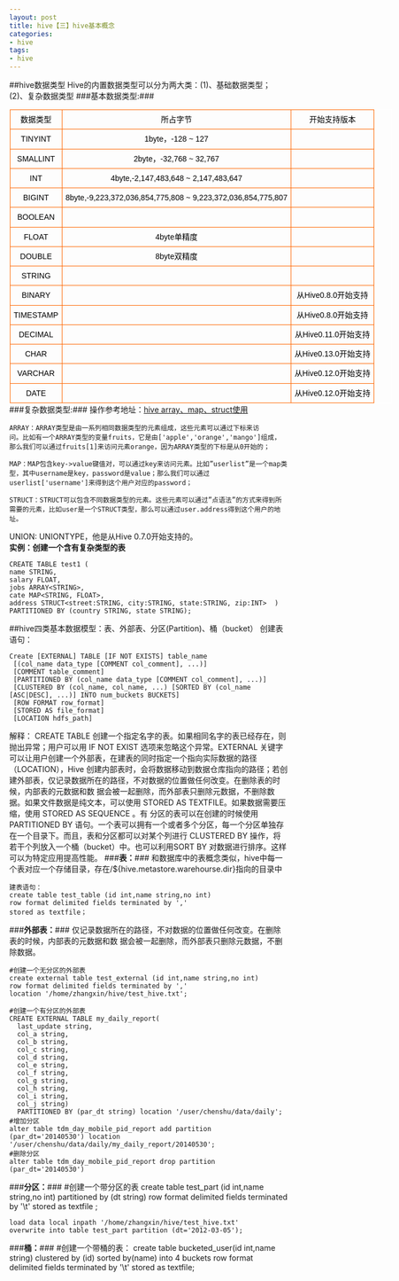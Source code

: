 ```yaml
---
layout: post
title: hive【三】hive基本概念
categories:
- hive
tags:
- hive
---
```

##hive数据类型
Hive的内置数据类型可以分为两大类：(1)、基础数据类型；(2)、复杂数据类型
###基本数据类型:###
<table width="90%" id="mytable" style="color:rgb(0,0,0); font-family:Arial; font-size:14px; margin:0px; padding:0px; border:1px solid rgb(255,255,255); outline:0px; width:692px; border-collapse:collapse; line-height:22.265625px; text-align:center">
<tbody style="margin:0px; padding:0px; border:0px; outline:0px">
<tr style="margin:0px; padding:0px; border:0px; outline:0px">
<td style="margin:0px; padding:6px; border:1px solid rgb(255,102,0); outline:0px; font-size:14px">
数据类型</td>
<td style="margin:0px; padding:6px; border:1px solid rgb(255,102,0); outline:0px; font-size:14px">
所占字节</td>
<td style="margin:0px; padding:6px; border:1px solid rgb(255,102,0); outline:0px; font-size:14px">
开始支持版本</td>
</tr>
<tr style="margin:0px; padding:0px; border:0px; outline:0px">
<td style="margin:0px; padding:6px; border:1px solid rgb(255,102,0); outline:0px; font-size:14px">
TINYINT</td>
<td style="margin:0px; padding:6px; border:1px solid rgb(255,102,0); outline:0px; font-size:14px">
1byte，-128 ~ 127</td>
<td style="margin:0px; padding:6px; border:1px solid rgb(255,102,0); outline:0px; font-size:14px">
&nbsp;</td>
</tr>
<tr style="margin:0px; padding:0px; border:0px; outline:0px">
<td style="margin:0px; padding:6px; border:1px solid rgb(255,102,0); outline:0px; font-size:14px">
SMALLINT</td>
<td style="margin:0px; padding:6px; border:1px solid rgb(255,102,0); outline:0px; font-size:14px">
2byte，-32,768 ~ 32,767</td>
<td style="margin:0px; padding:6px; border:1px solid rgb(255,102,0); outline:0px; font-size:14px">
&nbsp;</td>
</tr>
<tr style="margin:0px; padding:0px; border:0px; outline:0px">
<td style="margin:0px; padding:6px; border:1px solid rgb(255,102,0); outline:0px; font-size:14px">
INT</td>
<td style="margin:0px; padding:6px; border:1px solid rgb(255,102,0); outline:0px; font-size:14px">
4byte,-2,147,483,648 ~ 2,147,483,647</td>
<td style="margin:0px; padding:6px; border:1px solid rgb(255,102,0); outline:0px; font-size:14px">
&nbsp;</td>
</tr>
<tr style="margin:0px; padding:0px; border:0px; outline:0px">
<td style="margin:0px; padding:6px; border:1px solid rgb(255,102,0); outline:0px; font-size:14px">
BIGINT</td>
<td style="margin:0px; padding:6px; border:1px solid rgb(255,102,0); outline:0px; font-size:14px">
8byte,-9,223,372,036,854,775,808 ~ 9,223,372,036,854,775,807</td>
<td style="margin:0px; padding:6px; border:1px solid rgb(255,102,0); outline:0px; font-size:14px">
&nbsp;</td>
</tr>
<tr style="margin:0px; padding:0px; border:0px; outline:0px">
<td style="margin:0px; padding:6px; border:1px solid rgb(255,102,0); outline:0px; font-size:14px">
BOOLEAN</td>
<td style="margin:0px; padding:6px; border:1px solid rgb(255,102,0); outline:0px; font-size:14px">
&nbsp;</td>
<td style="margin:0px; padding:6px; border:1px solid rgb(255,102,0); outline:0px; font-size:14px">
&nbsp;</td>
</tr>
<tr style="margin:0px; padding:0px; border:0px; outline:0px">
<td style="margin:0px; padding:6px; border:1px solid rgb(255,102,0); outline:0px; font-size:14px">
FLOAT</td>
<td style="margin:0px; padding:6px; border:1px solid rgb(255,102,0); outline:0px; font-size:14px">
4byte单精度</td>
<td style="margin:0px; padding:6px; border:1px solid rgb(255,102,0); outline:0px; font-size:14px">
&nbsp;</td>
</tr>
<tr style="margin:0px; padding:0px; border:0px; outline:0px">
<td style="margin:0px; padding:6px; border:1px solid rgb(255,102,0); outline:0px; font-size:14px">
DOUBLE</td>
<td style="margin:0px; padding:6px; border:1px solid rgb(255,102,0); outline:0px; font-size:14px">
8byte双精度</td>
<td style="margin:0px; padding:6px; border:1px solid rgb(255,102,0); outline:0px; font-size:14px">
&nbsp;</td>
</tr>
<tr style="margin:0px; padding:0px; border:0px; outline:0px">
<td style="margin:0px; padding:6px; border:1px solid rgb(255,102,0); outline:0px; font-size:14px">
STRING</td>
<td style="margin:0px; padding:6px; border:1px solid rgb(255,102,0); outline:0px; font-size:14px">
&nbsp;</td>
<td style="margin:0px; padding:6px; border:1px solid rgb(255,102,0); outline:0px; font-size:14px">
&nbsp;</td>
</tr>
<tr style="margin:0px; padding:0px; border:0px; outline:0px">
<td style="margin:0px; padding:6px; border:1px solid rgb(255,102,0); outline:0px; font-size:14px">
BINARY</td>
<td style="margin:0px; padding:6px; border:1px solid rgb(255,102,0); outline:0px; font-size:14px">
&nbsp;</td>
<td style="margin:0px; padding:6px; border:1px solid rgb(255,102,0); outline:0px; font-size:14px">
从Hive0.8.0开始支持</td>
</tr>
<tr style="margin:0px; padding:0px; border:0px; outline:0px">
<td style="margin:0px; padding:6px; border:1px solid rgb(255,102,0); outline:0px; font-size:14px">
TIMESTAMP</td>
<td style="margin:0px; padding:6px; border:1px solid rgb(255,102,0); outline:0px; font-size:14px">
&nbsp;</td>
<td style="margin:0px; padding:6px; border:1px solid rgb(255,102,0); outline:0px; font-size:14px">
从Hive0.8.0开始支持</td>
</tr>
<tr style="margin:0px; padding:0px; border:0px; outline:0px">
<td style="margin:0px; padding:6px; border:1px solid rgb(255,102,0); outline:0px; font-size:14px">
DECIMAL</td>
<td style="margin:0px; padding:6px; border:1px solid rgb(255,102,0); outline:0px; font-size:14px">
&nbsp;</td>
<td style="margin:0px; padding:6px; border:1px solid rgb(255,102,0); outline:0px; font-size:14px">
从Hive0.11.0开始支持</td>
</tr>
<tr style="margin:0px; padding:0px; border:0px; outline:0px">
<td style="margin:0px; padding:6px; border:1px solid rgb(255,102,0); outline:0px; font-size:14px">
CHAR</td>
<td style="margin:0px; padding:6px; border:1px solid rgb(255,102,0); outline:0px; font-size:14px">
&nbsp;</td>
<td style="margin:0px; padding:6px; border:1px solid rgb(255,102,0); outline:0px; font-size:14px">
从Hive0.13.0开始支持</td>
</tr>
<tr style="margin:0px; padding:0px; border:0px; outline:0px">
<td style="margin:0px; padding:6px; border:1px solid rgb(255,102,0); outline:0px; font-size:14px">
VARCHAR</td>
<td style="margin:0px; padding:6px; border:1px solid rgb(255,102,0); outline:0px; font-size:14px">
&nbsp;</td>
<td style="margin:0px; padding:6px; border:1px solid rgb(255,102,0); outline:0px; font-size:14px">
从Hive0.12.0开始支持</td>
</tr>
<tr style="margin:0px; padding:0px; border:0px; outline:0px">
<td style="margin:0px; padding:6px; border:1px solid rgb(255,102,0); outline:0px; font-size:14px">
DATE</td>
<td style="margin:0px; padding:6px; border:1px solid rgb(255,102,0); outline:0px; font-size:14px">
&nbsp;</td>
<td style="margin:0px; padding:6px; border:1px solid rgb(255,102,0); outline:0px; font-size:14px">
从Hive0.12.0开始支持</td>
</tr>
</tbody>
</table>
###复杂数据类型:###
操作参考地址：<a href="http://nemotan.github.io//2015/09/hive%E3%80%90%E4%BA%8C%E3%80%91hive%20array%E3%80%81map%E3%80%81struct%E4%BD%BF%E7%94%A8/">hive array、map、struct使用</a>
	
	ARRAY：ARRAY类型是由一系列相同数据类型的元素组成，这些元素可以通过下标来访
	问。比如有一个ARRAY类型的变量fruits，它是由['apple','orange','mango']组成，
	那么我们可以通过fruits[1]来访问元素orange，因为ARRAY类型的下标是从0开始的；
	
	MAP：MAP包含key->value键值对，可以通过key来访问元素。比如”userlist”是一个map类型，其中username是key，password是value；那么我们可以通过userlist['username']来得到这个用户对应的password；
	
	STRUCT：STRUCT可以包含不同数据类型的元素。这些元素可以通过”点语法”的方式来得到所需要的元素，比如user是一个STRUCT类型，那么可以通过user.address得到这个用户的地址。
UNION: UNIONTYPE，他是从Hive 0.7.0开始支持的。<br>
**实例：创建一个含有复杂类型的表**
	
	CREATE TABLE test1 (  
    name STRING,  
    salary FLOAT,  
    jobs ARRAY<STRING>,  
    cate MAP<STRING, FLOAT>,  
    address STRUCT<street:STRING, city:STRING, state:STRING, zip:INT>  ) PARTITIONED BY (country STRING, state STRING);  
##hive四类基本数据模型：表、外部表、分区(Partition)、桶（bucket）
创建表语句：
	
	Create [EXTERNAL] TABLE [IF NOT EXISTS] table_name 
	 [(col_name data_type [COMMENT col_comment], ...)] 
	 [COMMENT table_comment]
     [PARTITIONED BY (col_name data_type [COMMENT col_comment], ...)]      
     [CLUSTERED BY (col_name, col_name, ...) [SORTED BY (col_name [ASC|DESC], ...)] INTO num_buckets BUCKETS]
     [ROW FORMAT row_format]
     [STORED AS file_format] 
     [LOCATION hdfs_path]
解释：
CREATE TABLE 创建一个指定名字的表。如果相同名字的表已经存在，则抛出异常；用户可以用 IF NOT EXIST 选项来忽略这个异常。EXTERNAL 关键字可以让用户创建一个外部表，在建表的同时指定一个指向实际数据的路径（LOCATION），Hive 创建内部表时，会将数据移动到数据仓库指向的路径；若创建外部表，仅记录数据所在的路径，不对数据的位置做任何改变。在删除表的时候，内部表的元数据和数 据会被一起删除，而外部表只删除元数据，不删除数据。如果文件数据是纯文本，可以使用 STORED AS TEXTFILE。如果数据需要压缩，使用 STORED AS SEQUENCE 。有 分区的表可以在创建的时候使用 PARTITIONED BY 语句。一个表可以拥有一个或者多个分区，每一个分区单独存在一个目录下。而且，表和分区都可以对某个列进行 CLUSTERED BY 操作，将若干个列放入一个桶（bucket）中。也可以利用SORT BY 对数据进行排序。这样可以为特定应用提高性能。
###**表：**###
和数据库中的表概念类似，hive中每一个表对应一个存储目录，存在/${hive.metastore.warehourse.dir}指向的目录中
	
	建表语句：
	create table test_table (id int,name string,no int)
	row format delimited fields terminated by ',' 
	stored as textfile；
###**外部表：**###
仅记录数据所在的路径，不对数据的位置做任何改变。在删除表的时候，内部表的元数据和数 据会被一起删除，而外部表只删除元数据，不删除数据。
	
	#创建一个无分区的外部表
	create external table test_external (id int,name string,no int)
	row format delimited fields terminated by ',' 
	location '/home/zhangxin/hive/test_hive.txt';
	
	#创建一个有分区的外部表
	CREATE EXTERNAL TABLE my_daily_report(
	  last_update string,
	  col_a string,
	  col_b string,
	  col_c string,
	  col_d string,
	  col_e string,
	  col_f string,
	  col_g string,
	  col_h string,
	  col_i string,
	  col_j string)
	  PARTITIONED BY (par_dt string) location '/user/chenshu/data/daily';
 	#增加分区
	alter table tdm_day_mobile_pid_report add partition (par_dt='20140530') location '/user/chenshu/data/daily/my_daily_report/20140530';
	#删除分区
	alter table tdm_day_mobile_pid_report drop partition (par_dt='20140530')
###**分区：**###
	#创建一个带分区的表
	create table test_part (id int,name string,no int)
	partitioned by (dt string) 
    row format delimited fields terminated by '\t'
 	stored as textfile ;
 	
 	load data local inpath '/home/zhangxin/hive/test_hive.txt' 
 	overwrite into table test_part partition (dt='2012-03-05');
###**桶：**###
	#创建一个带桶的表：
	create table bucketed_user(id int,name string) clustered by (id) sorted by(name) into 4 buckets row format delimited fields terminated by '\t' stored as textfile;
